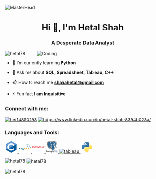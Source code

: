 ![MasterHead](https://uploads-ssl.webflow.com/61aaafd445ccb86f98678181/6217a939b2338c00424dabc4_aqw_banner%20(1).gif)

<h1 align="center">Hi 👋, I'm Hetal Shah</h1>
<h3 align="center">A Desperate Data Analyst</h3>
<img align="right" alt="Coding" width="400" src="https://logocorps.com/assets/images/new-animate/training/02.gif">

<p align="left"> <img src="https://komarev.com/ghpvc/?username=hetal78&label=Profile%20views&color=0e75b6&style=flat" alt="hetal78" /> </p>

- 🌱 I’m currently learning **Python**

- 💬 Ask me about **SQL, Spreadsheet, Tableau, C++**

- 📫 How to reach me **shahahetal@gmail.com**

- ⚡ Fun fact **I am Inquisitive**

<h3 align="left">Connect with me:</h3>
<p align="left">
<a href="https://twitter.com/het14850293" target="blank"><img align="center" src="https://raw.githubusercontent.com/rahuldkjain/github-profile-readme-generator/master/src/images/icons/Social/twitter.svg" alt="het14850293" height="30" width="40" /></a>
<a href="https://www.linkedin.com/in/hetal-shah-8394b023a/" target="blank"><img align="center" src="https://raw.githubusercontent.com/rahuldkjain/github-profile-readme-generator/master/src/images/icons/Social/linked-in-alt.svg" alt="https://www.linkedin.com/in/hetal-shah-8394b023a/" height="30" width="40" /></a>
</p>

<h3 align="left">Languages and Tools:</h3>
<p align="left"> <a href="https://www.cprogramming.com/" target="_blank" rel="noreferrer"> <img src="https://raw.githubusercontent.com/devicons/devicon/master/icons/c/c-original.svg" alt="c" width="40" height="40"/> </a> <a href="https://www.mysql.com/" target="_blank" rel="noreferrer"> <img src="https://raw.githubusercontent.com/devicons/devicon/master/icons/mysql/mysql-original-wordmark.svg" alt="mysql" width="40" height="40"/> </a> <a href="https://www.oracle.com/" target="_blank" rel="noreferrer"> <img src="https://raw.githubusercontent.com/devicons/devicon/master/icons/oracle/oracle-original.svg" alt="oracle" width="40" height="40"/> </a> <a href="https://www.postgresql.org" target="_blank" rel="noreferrer"> <img src="https://raw.githubusercontent.com/devicons/devicon/master/icons/postgresql/postgresql-original-wordmark.svg" alt="postgresql" width="40" height="40"/>  </a> <a href="https://public.tableau.com/app/discover" target="_blank" rel="noreferrer"> <img src="https://cdn.worldvectorlogo.com/logos/tableau-software.svg" alt="tableau" width="40" height="40"/> </a> <a href="https://www.python.org" target="_blank" rel="noreferrer"> <img src="https://raw.githubusercontent.com/devicons/devicon/master/icons/python/python-original.svg" alt="python" width="40" height="40"/> </a> </p>

<p><img align="left" src="https://github-readme-stats.vercel.app/api/top-langs?username=hetal78&show_icons=true&locale=en&layout=compact" alt="hetal78" /></p>

<p>&nbsp;<img align="center" src="https://github-readme-stats.vercel.app/api?username=hetal78&show_icons=true&locale=en" alt="hetal78" /></p>

<p><img align="center" src="https://github-readme-streak-stats.herokuapp.com/?user=hetal78&" alt="hetal78" /></p>
